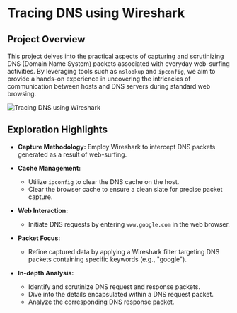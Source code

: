 # Tracing DNS using Wireshark

## Project Overview

This project delves into the practical aspects of capturing and scrutinizing DNS (Domain Name System) packets associated with everyday web-surfing activities. By leveraging tools such as `nslookup` and `ipconfig`, we aim to provide a hands-on experience in uncovering the intricacies of communication between hosts and DNS servers during standard web browsing.

![Tracing DNS using Wireshark](https://github.com/HR-Fahim/DNS-Tracing-and-HTTP-Packet-Sniffing-with-Wireshark/assets/66734379/32a8c59f-aa8e-4cbd-b98e-708bd915ad1b)

## Exploration Highlights

- **Capture Methodology:** Employ Wireshark to intercept DNS packets generated as a result of web-surfing.

- **Cache Management:**
  - Utilize `ipconfig` to clear the DNS cache on the host.
  - Clear the browser cache to ensure a clean slate for precise packet capture.

- **Web Interaction:**
  - Initiate DNS requests by entering `www.google.com` in the web browser.

- **Packet Focus:**
  - Refine captured data by applying a Wireshark filter targeting DNS packets containing specific keywords (e.g., "google").

- **In-depth Analysis:**
  - Identify and scrutinize DNS request and response packets.
  - Dive into the details encapsulated within a DNS request packet.
  - Analyze the corresponding DNS response packet.

